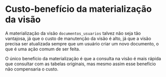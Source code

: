 # Custo-benefício da materialização da visão

A materialização da visão `documentos_usuarios` talvez não seja tão vantajosa,
já que o custo de manutenção da visão é alto, já que a visão precisa ser atualizada
sempre que um usuário criar um novo documento, o que é uma ação comum de ser
feita.

O único benefício da materialização é que a consulta na visão é mais rápida que
consultar com as tabelas originais, mas mesmo assim esse benefício não compensaria
o custo.
